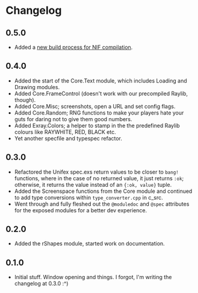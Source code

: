 # Changelog

## 0.5.0
- Added a [new build process for NIF compilation](../README.md#why-do-i-have-to-compile-the-nifs-manually-now).

## 0.4.0
- Added the start of the Core.Text module, which includes Loading and Drawing modules.
- Added Core.FrameControl (doesn't work with our precompiled Raylib, though).
- Added Core.Misc; screenshots, open a URL and set config flags.
- Added Core.Random; RNG functions to make your players hate your guts for daring not to give them good numbers.
- Added Exray.Colors; a helper to stamp in the the predefined Raylib colours like RAYWHITE, RED, BLACK etc.
- Yet another specfile and typespec refactor.

## 0.3.0
- Refactored the Unifex spec.exs return values to be closer to `bang!` functions, where in the case of no returned value, it just returns `:ok`; otherwise, it returns the value instead of an `{:ok, value}` tuple.
- Added the Screenspace functions from the Core module and continued to add type conversions within `type_converter.cpp` in c_src.
- Went through and fully fleshed out the `@moduledoc` and `@spec` attributes for the exposed modules for a better dev experience.

## 0.2.0
- Added the rShapes module, started work on documentation.

## 0.1.0
- Initial stuff. Window opening and things. I forgot, I'm writing the changelog at 0.3.0 :^)